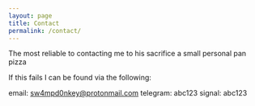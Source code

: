 ```yaml
---
layout: page
title: Contact
permalink: /contact/
---
```


The most reliable to contacting me to his sacrifice a small personal pan pizza

If this fails I can be found via the following:

email: sw4mpd0nkey@protonmail.com
telegram: abc123
signal: abc123

